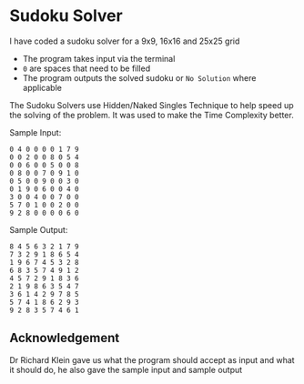 # Sudoku Solver

I have coded a sudoku solver for a 9x9, 16x16 and 25x25 grid
* The program takes input via the terminal
* ```0``` are spaces that need to be filled
* The program outputs the solved sudoku or ```No Solution``` where applicable

The Sudoku Solvers use Hidden/Naked Singles Technique to help speed up the solving of the problem. It was used to make the Time Complexity better.

Sample Input:
```
0 4 0 0 0 0 1 7 9
0 0 2 0 0 8 0 5 4
0 0 6 0 0 5 0 0 8
0 8 0 0 7 0 9 1 0
0 5 0 0 9 0 0 3 0
0 1 9 0 6 0 0 4 0
3 0 0 4 0 0 7 0 0
5 7 0 1 0 0 2 0 0
9 2 8 0 0 0 0 6 0 
```
Sample Output:
```
8 4 5 6 3 2 1 7 9
7 3 2 9 1 8 6 5 4
1 9 6 7 4 5 3 2 8
6 8 3 5 7 4 9 1 2
4 5 7 2 9 1 8 3 6
2 1 9 8 6 3 5 4 7
3 6 1 4 2 9 7 8 5
5 7 4 1 8 6 2 9 3
9 2 8 3 5 7 4 6 1
```

## Acknowledgement
Dr Richard Klein gave us what the program should accept as input and what it should do, he also gave the sample input and sample output
